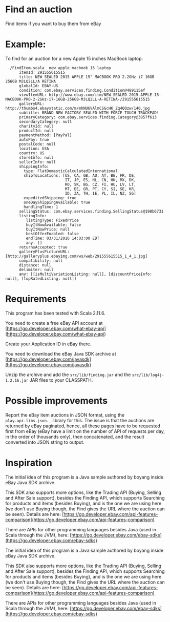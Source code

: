 # Find an auction

Find items if you want to buy them from eBay

# Example:

To find for an auction for a new Apple 15 inches MacBook laptop:

     ./FindItem.scala  new apple macbook 15 laptop
          itemId: 291555615515
          title: NEW SEALED 2015 APPLE 15" MACBOOK PRO 2.2GHz i7 16GB 256GB MJLQ2LL/A RETINA
          globalId: EBAY-US
          condition: com.ebay.services.finding.Condition@489115ef
          viewItemURL: http://www.ebay.com/itm/NEW-SEALED-2015-APPLE-15-MACBOOK-PRO-2-2GHz-i7-16GB-256GB-MJLQ2LL-A-RETINA-/291555615515
          galleryURL: http://thumbs4.ebaystatic.com/m/mhNU6VAlmCSGcHK_Zq4QOzw/140.jpg
          subtitle: BRAND NEW FACTORY SEALED WITH FORCE TOUCH TRACKPAD!
          primaryCategory: com.ebay.services.finding.Category@3857f613
          secondaryCategory: null
          charityId: null
          productId: null
          paymentMethod: [PayPal]
          autoPay: true
          postalCode: null
          location: USA
          country: US
          storeInfo: null
          sellerInfo: null
          shippingInfo:
            type: FlatDomesticCalculatedInternational
            shipToLocations: [US, CA, GB, AU, AT, BE, FR, DE,
                              IT, JP, ES, NL, CN, HK, MX, DK,
                              RO, SK, BG, CZ, FI, HU, LV, LT,
                              MT, EE, GR, PT, CY, SI, SE, KR,
                              ID, ZA, TH, IE, PL, IL, NZ, SG]
            expeditedShipping: true
            oneDayShippingAvailable: true
            handlingTime: 1
          sellingStatus: com.ebay.services.finding.SellingStatus@198b6731
          listingInfo:
             listingType: FixedPrice
             buyItNowAvailable: false
             buyItNowPrice: null
             bestOfferEnabled: false
             endTime: 03/31/2016 14:03:00 EDT
             any: []
          returnsAccepted: true
          galleryPlusPictureURL: [http://galleryplus.ebayimg.com/ws/web/291555615515_1_4_1.jpg]
          compatibility: null
          distance: null
          delimiter: null
          any: [[isMultiVariationListing: null], [discountPriceInfo: null], [topRatedListing: null]]

# Requirements

This program has been tested with Scala 2.11.6.

You need to create a free eBay API account at [https://go.developer.ebay.com/what-ebay-api] (https://go.developer.ebay.com/what-ebay-api)

Create your Application ID in eBay there.

You need to download the eBay Java SDK archive at [https://go.developer.ebay.com/javasdk](https://go.developer.ebay.com/javasdk)

Unzip the archive and add the `src/lib/finding.jar`
and the `src/lib/log4j-1.2.16.jar` JAR files to
your CLASSPATH.

# Possible improvements

Report the eBay item auctions in JSON format, using the
`play.api.libs.json._` library for this. The issue is
that the auctions are returned by eBay paginated, hence,
all these pages have to be requested first from eBay (eBay
have a limit on the number of API of requests per day, in
the order of thousands only), then concatenated, and the
result converted into JSON string to output.

# Inspiration

The initial idea of this program is a Java sample
authored by boyang inside eBay Java SDK archive.

This SDK also supports more options, like the Trading
API (Buying, Selling and After Sale support), besides
the Finding API, which supports Searching for products
and items (besides Buying), and is the one we are
using here (we don't use Buying though, the Find gives
the URL where the auction can be seen). Details are
here: [https://go.developer.ebay.com/api-features-comparison](https://go.developer.ebay.com/api-features-comparison)

There are APIs for other programming languages besides
Java (used in Scala through the JVM), here:
[https://go.developer.ebay.com/ebay-sdks](https://go.developer.ebay.com/ebay-sdks)

The initial idea of this program is a Java sample
authored by boyang inside eBay Java SDK archive.

This SDK also supports more options, like the Trading
API (Buying, Selling and After Sale support), besides
the Finding API, which supports Searching for products
and items (besides Buying), and is the one we are
using here (we don't use Buying though, the Find gives
the URL where the auction can be seen). Details are
here:
[https://go.developer.ebay.com/api-features-comparison](https://go.developer.ebay.com/api-features-comparison)

There are APIs for other programming languages besides
Java (used in Scala through the JVM), here:
[https://go.developer.ebay.com/ebay-sdks](https://go.developer.ebay.com/ebay-sdks)

